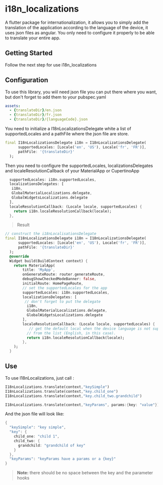 # i18n_localizations

A flutter package for internationalization, it allows you to simply add the translation of the application according to the language of the device, it uses json files as angular.
You only need to configure it properly to be able to translate your entire app.

## Getting Started

Follow the next step for use i18n_localizations

## Configuration
To use this library, you wiil need json file you can put there where you want, but don't forget to add them to your pubspec.yaml
```yaml
assets:
  - {translateDir}/en.json
  - {translateDir}/fr.json
  - {translateDir}/{languageCode}.json
```

You need to initialize a I18nLocalizationsDelegate white a list of supportedLocales and a pathFile where the json file are store.
```dart
final I18nLocalizationsDelegate i18n = I18nLocalizationsDelegate(
      supportedLocales: [Locale('en', 'US'), Locale('fr', 'FR')],
      pathFile: '{translateDir}'
  );
```

Then you need to configure the supportedLocales, localizationsDelegates and localeResolutionCallback of your MaterialApp or CupertinoApp
```dart
  supportedLocales: i18n.supportedLocales,
  localizationsDelegates: [
   i18n,
   GlobalMaterialLocalizations.delegate,
   GlobalWidgetsLocalizations.delegate
  ],
  localeResolutionCallback: (Locale locale, supportedLocales) {
    return i18n.localeResolutionCallback(locale);
  },
```


> Result

```dart
// construct the i18nLocalisationsDelegate
final I18nLocalizationsDelegate i18n = I18nLocalizationsDelegate(
      supportedLocales: [Locale('en', 'US'), Locale('fr', 'FR')],
      pathFile: '{translateDir}'
  );
  @override
  Widget build(BuildContext context) {
    return MaterialApp(
        title: 'MyApp',
        onGenerateRoute: router.generateRoute,
        debugShowCheckedModeBanner: false,
        initialRoute: HomePageRoute,
        // set the supportedLocales for the app
        supportedLocales: i18n.supportedLocales,
        localizationsDelegates: [
         // don't forget to put the delegate
          i18n,
          GlobalMaterialLocalizations.delegate,
          GlobalWidgetsLocalizations.delegate
        ],
        localeResolutionCallback: (Locale locale, supportedLocales) {
           // get the default local when the device language is not supported, use the first one
          // from the list (English, in this case).
          return i18n.localeResolutionCallback(locale);
        },
    );
  }
```

## Use

To use I18nLocalizations, just call :
```dart
I18nLocalizations.translate(context,"keySimple")
I18nLocalizations.translate(context,"key.child_one")
I18nLocalizations.translate(context,"key.child_two.grandchild")

I18nLocalizations.translate(context,"keyParams", params:{key: "value"})

```
And the json file will look like:
```dart
{
  "keySimple": "key simple",
  "key": {
    child_one: "child 1",
    child_two: {
      grandchild: "grandchild of key"
    }
  },
  "keyParams": "keyParams have a params or a {key}"
}
```
> **Note:** there should be no space between the key and the parameter hooks


